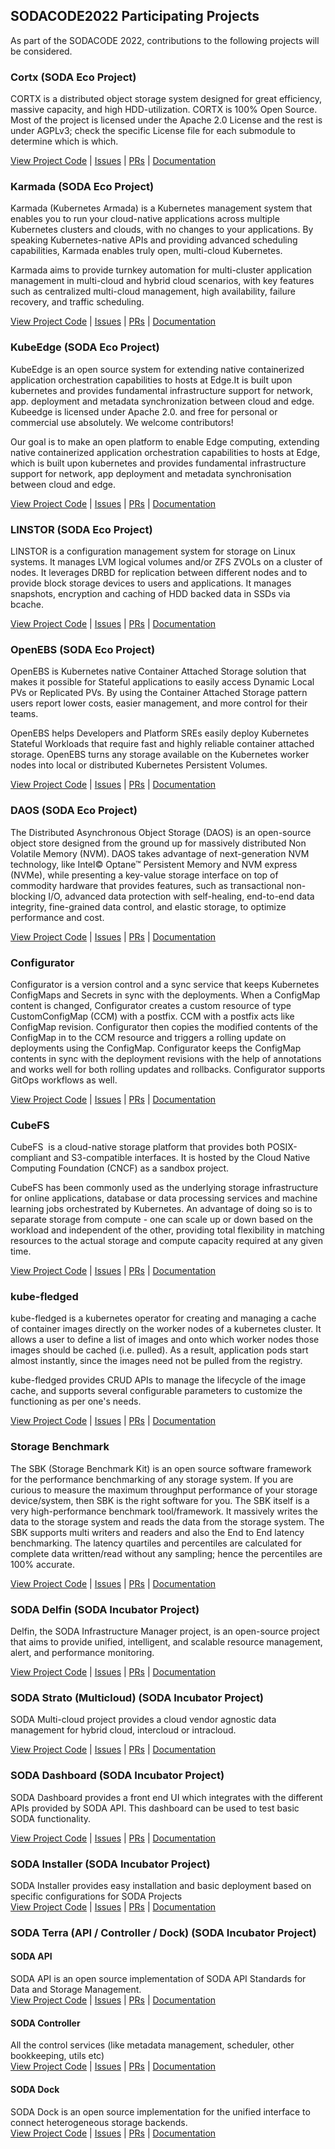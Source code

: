 ## SODACODE2022 Participating Projects
As part of the SODACODE 2022, contributions to the following projects will be considered.

### Cortx (SODA Eco Project)

CORTX is a distributed object storage system designed for great efficiency, massive capacity, and high HDD-utilization. CORTX is 100% Open Source. Most of the project is licensed under the Apache 2.0 License and the rest is under AGPLv3; check the specific License file for each submodule to determine which is which.

[View Project Code](https://github.com/Seagate/CORTX) | [Issues](https://github.com/Seagate/cortx/issues?q=is%3Aissue+is%3Aopen+label%3ASODACODE2022) | [PRs](https://github.com/Seagate/cortx/pulls) | [Documentation](https://github.com/Seagate/cortx/blob/main/QUICK_START.md)

### Karmada (SODA Eco Project)

Karmada (Kubernetes Armada) is a Kubernetes management system that enables you to run your cloud-native applications across multiple Kubernetes clusters and clouds, with no changes to your applications. By speaking Kubernetes-native APIs and providing advanced scheduling capabilities, Karmada enables truly open, multi-cloud Kubernetes.

Karmada aims to provide turnkey automation for multi-cluster application management in multi-cloud and hybrid cloud scenarios, with key features such as centralized multi-cloud management, high availability, failure recovery, and traffic scheduling.

[View Project Code](https://github.com/karmada-io/karmada) | [Issues](https://github.com/karmada-io/karmada/issues) | [PRs](https://github.com/karmada-io/karmada/pulls) | [Documentation](https://github.com/karmada-io/karmada/blob/master/README.md)

### KubeEdge (SODA Eco Project)

KubeEdge is an open source system for extending native containerized application orchestration capabilities to hosts at Edge.It is built upon kubernetes and provides fundamental infrastructure support for network, app. deployment and metadata synchronization between cloud and edge. Kubeedge is licensed under Apache 2.0. and free for personal or commercial use absolutely. We welcome contributors!

Our goal is to make an open platform to enable Edge computing, extending native containerized application orchestration capabilities to hosts at Edge, which is built upon kubernetes and provides fundamental infrastructure support for network, app deployment and metadata synchronisation between cloud and edge.

[View Project Code](https://github.com/kubeedge) | [Issues](https://github.com/kubeedge/kubeedge/issues) | [PRs](https://github.com/kubeedge/kubeedge/pulls) | [Documentation](https://kubeedge.io/en/)

### LINSTOR (SODA Eco Project)

LINSTOR is a configuration management system for storage on Linux systems. It manages LVM logical volumes and/or ZFS ZVOLs on a cluster of nodes. It leverages DRBD for replication between different nodes and to provide block storage devices to users and applications. It manages snapshots, encryption and caching of HDD backed data in SSDs via bcache.

[View Project Code](https://github.com/LINBIT/linstor-server) | [Issues](https://github.com/LINBIT/linstor-server/issues?q=is%3Aissue+is%3Aopen+label%3Asodacode2022) | [PRs](https://github.com/LINBIT/linstor-server/pulls) | [Documentation](https://linbit.com/drbd-user-guide/linstor-guide-1_0-en/)

### OpenEBS (SODA Eco Project)

OpenEBS is Kubernetes native Container Attached Storage solution that makes it possible for Stateful applications to easily access Dynamic Local PVs or Replicated PVs. By using the Container Attached Storage pattern users report lower costs, easier management, and more control for their teams.

OpenEBS helps Developers and Platform SREs easily deploy Kubernetes Stateful Workloads that require fast and highly reliable container attached storage. OpenEBS turns any storage available on the Kubernetes worker nodes into local or distributed Kubernetes Persistent Volumes.

[View Project Code](https://github.com/openebs/openebs) | [Issues](https://github.com/search?p=1&q=org%3Aopenebs+label%3ASODACODE2022&type=Issues) | [PRs](https://github.com/openebs/openebs/pulls) | [Documentation](https://openebs.io/docs)

### DAOS (SODA Eco Project)

The Distributed Asynchronous Object Storage (DAOS) is an open-source object store designed from the ground up for massively distributed Non Volatile Memory (NVM). DAOS takes advantage of next-generation NVM technology, like Intel© Optane™ Persistent Memory and NVM express (NVMe), while presenting a key-value storage interface on top of commodity hardware that provides features, such as transactional non-blocking I/O, advanced data protection with self-healing, end-to-end data integrity, fine-grained data control, and elastic storage, to optimize performance and cost.

[View Project Code](https://github.com/daos-stack/daos) | [Issues](https://daosio.atlassian.net/jira/software/c/projects/DAOS/issues/DAOS-10028?jql=project%20%3D%20%22DAOS%22%20AND%20labels%20%3D%20SODACODE2022) | [PRs](https://github.com/daos-stack/daos/pulls) | [Documentation](https://docs.daos.io/v2.0/)

### Configurator

Configurator is a version control and a sync service that keeps Kubernetes ConfigMaps and Secrets in sync with the deployments. When a ConfigMap content is changed, Configurator creates a custom resource of type CustomConfigMap (CCM) with a postfix. CCM with a postfix acts like ConfigMap revision. Configurator then copies the modified contents of the ConfigMap in to the CCM resource and triggers a rolling update on deployments using the ConfigMap. Configurator keeps the ConfigMap contents in sync with the deployment revisions with the help of annotations and works well for both rolling updates and rollbacks. Configurator supports GitOps workflows as well.

[View Project Code](https://github.com/gopaddle-io/configurator.git) | [Issues](https://github.com/gopaddle-io/configurator/issues?q=is%3Aissue+is%3Aopen+label%3ASODACODE2022) | [PRs](https://github.com/gopaddle-io/configurator/pulls) | [Documentation](https://gopaddle-io.github.io/configurator/docs/Introduction/)

### CubeFS

CubeFS  is a cloud-native storage platform that provides both POSIX-compliant and S3-compatible interfaces. It is hosted by the Cloud Native Computing Foundation (CNCF) as a sandbox project.

CubeFS has been commonly used as the underlying storage infrastructure for online applications, database or data processing services and machine learning jobs orchestrated by Kubernetes. An advantage of doing so is to separate storage from compute - one can scale up or down based on the workload and independent of the other, providing total flexibility in matching resources to the actual storage and compute capacity required at any given time.

[View Project Code](https://github.com/cubeFS/cubefs) | [Issues](https://github.com/cubeFS/cubefs/issues?q=is%3Aissue+is%3Aopen+label%3ASODACODE2022) | [PRs](https://github.com/cubeFS/cubefs/pulls) | [Documentation](https://cubefs.readthedocs.io/en/latest/)

### kube-fledged
kube-fledged is a kubernetes operator for creating and managing a cache of container images directly on the worker nodes of a kubernetes cluster. It allows a user to define a list of images and onto which worker nodes those images should be cached (i.e. pulled). As a result, application pods start almost instantly, since the images need not be pulled from the registry.

kube-fledged provides CRUD APIs to manage the lifecycle of the image cache, and supports several configurable parameters to customize the functioning as per one's needs.

[View Project Code](https://github.com/senthilrch/kube-fledged) | [Issues](https://github.com/senthilrch/kube-fledged/issues?q=is%3Aissue+is%3Aopen+label%3ASODACODE2022) | [PRs](https://github.com/senthilrch/kube-fledged/pulls) | [Documentation](https://github.com/senthilrch/kube-fledged#readme)

### Storage Benchmark  
The SBK (Storage Benchmark Kit) is an open source software framework for the performance benchmarking of any storage system. If you are curious to measure the maximum throughput performance of your storage device/system, then SBK is the right software for you. The SBK itself is a very high-performance benchmark tool/framework. It massively writes the data to the storage system and reads the data from the storage system. The SBK supports multi writers and readers and also the End to End latency benchmarking. The latency quartiles and percentiles are calculated for complete data written/read without any sampling; hence the percentiles are 100% accurate.

[View Project Code](https://github.com/kmgowda/SBK) | [Issues](https://github.com/kmgowda/SBK/issues?q=is%3Aissue+is%3Aopen+label%3Asodacode2022) | [PRs](https://github.com/kmgowda/SBK/pulls) | [Documentation](https://kmgowda.github.io/SBK/)

### SODA Delfin (SODA Incubator Project)

Delfin, the SODA Infrastructure Manager project, is an open-source project that aims to provide unified, intelligent, and scalable resource management, alert, and performance monitoring.

[View Project Code](https://github.com/sodafoundation/delfin) | [Issues](https://github.com/sodafoundation/delfin/issues?q=is%3Aissue+is%3Aopen+label%3ASODACODE2022) | [PRs](https://github.com/sodafoundation/delfin/pulls) | [Documentation](https://docs.sodafoundation.io/)

### SODA Strato (Multicloud) (SODA Incubator Project)

SODA Multi-cloud project provides a cloud vendor agnostic data management for hybrid cloud, intercloud or intracloud.

[View Project Code](https://github.com/sodafoundation/multi-cloud) | [Issues](https://github.com/sodafoundation/multi-cloud/issues?q=is%3Aissue+is%3Aopen+label%3ASODACODE2022) | [PRs](https://github.com/sodafoundation/multi-cloud/pulls) | [Documentation](https://docs.sodafoundation.io/)

### SODA Dashboard (SODA Incubator Project)

SODA Dashboard provides a front end UI which integrates with the different APIs provided by SODA API. This dashboard can be used to test basic SODA functionality.

[View Project Code](https://github.com/sodafoundation/dashboard) | [Issues](https://github.com/sodafoundation/dashboard/issues?q=is%3Aissue+is%3Aopen+label%3ASODACODE2022) | [PRs](https://github.com/sodafoundation/dashboard/pulls) | [Documentation](https://docs.sodafoundation.io/)

### SODA Installer (SODA Incubator Project)

SODA Installer provides easy installation and basic deployment based on specific configurations for SODA Projects\
[View Project Code](https://github.com/sodafoundation/installer) | [Issues](https://github.com/sodafoundation/installer/issues?q=is%3Aissue+is%3Aopen+label%3ASODACODE2022) | [PRs](https://github.com/sodafoundation/installer/pulls) | [Documentation](https://docs.sodafoundation.io/)

### SODA Terra (API / Controller / Dock) (SODA Incubator Project)

#### SODA API

SODA API is an open source implementation of SODA API Standards for Data and Storage Management.\
[View Project Code](https://github.com/sodafoundation/api) | [Issues](https://github.com/sodafoundation/api/issues) | [PRs](https://github.com/sodafoundation/api/pulls) | [Documentation](https://docs.sodafoundation.io/)

#### SODA Controller

All the control services (like metadata management, scheduler, other bookkeeping, utils etc)\
[View Project Code](https://github.com/sodafoundation/controller) | [Issues](https://github.com/sodafoundation/controller/issues) | [PRs](https://github.com/sodafoundation/controller/pulls) | [Documentation](https://docs.sodafoundation.io/)

#### SODA Dock

SODA Dock is an open source implementation for the unified interface to connect heterogeneous storage backends.\
[View Project Code](https://github.com/sodafoundation/dock) | [Issues](https://github.com/sodafoundation/dock/issues) | [PRs](https://github.com/sodafoundation/dock/pulls) | [Documentation](https://docs.sodafoundation.io/)
